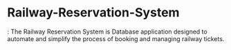 # Railway-Reservation-System
: The Railway Reservation System is Database application designed to automate and simplify the process of booking and managing railway tickets. 
